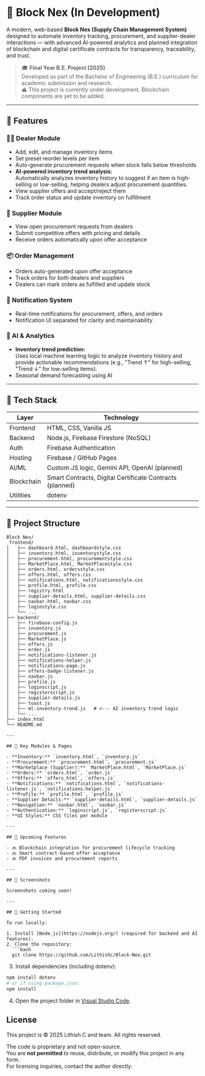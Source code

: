 # 🚀 Block Nex (In Development)

A modern, web-based **Block Nex (Supply Chain Management System)** designed to automate inventory tracking, procurement, and supplier-dealer interactions — with advanced AI-powered analytics and planned integration of blockchain and digital certificate contracts for transparency, traceability, and trust.

> 🎓 **Final Year B.E. Project (2025)**  
> Developed as part of the Bachelor of Engineering (B.E.) curriculum for academic submission and research.  
> ⚠️ This project is currently under development. Blockchain components are yet to be added.

---

## 🔧 Features

### 👨‍💼 Dealer Module
- Add, edit, and manage inventory items
- Set preset reorder levels per item
- Auto-generate procurement requests when stock falls below thresholds
- **AI-powered inventory trend analysis:**  
  Automatically analyzes inventory history to suggest if an item is high-selling or low-selling, helping dealers adjust procurement quantities.
- View supplier offers and accept/reject them
- Track order status and update inventory on fulfillment

### 🤝 Supplier Module
- View open procurement requests from dealers
- Submit competitive offers with pricing and details
- Receive orders automatically upon offer acceptance

### 📦 Order Management
- Orders auto-generated upon offer acceptance
- Track orders for both dealers and suppliers
- Dealers can mark orders as fulfilled and update stock

### 🔔 Notification System
- Real-time notifications for procurement, offers, and orders
- Notification UI separated for clarity and maintainability

### 🤖 AI & Analytics
- **Inventory trend prediction:**  
  Uses local machine learning logic to analyze inventory history and provide actionable recommendations (e.g., "Trend ↑" for high-selling, "Trend ↓" for low-selling items).
- Seasonal demand forecasting using AI

---

## 🧱 Tech Stack

| Layer       | Technology                                      |
|-------------|-------------------------------------------------|
| Frontend    | HTML, CSS, Vanilla JS                           |
| Backend     | Node.js, Firebase Firestore (NoSQL)             |
| Auth        | Firebase Authentication                         |
| Hosting     | Firebase / GitHub Pages                         |
| AI/ML       | Custom JS logic, Gemini API, OpenAI (planned)   |
| Blockchain  | Smart Contracts, Digital Certificate Contracts (planned) |
| Utilities   | dotenv                                          |

---

## 📁 Project Structure

```
Block Nex/
 frontend/
│   ├── dashboard.html, dashboardstyle.css
│   ├── inventory.html, inventorystyle.css
│   ├── procurement.html, procurementstyle.css
│   ├── MarketPlace.html, MarketPlacestyle.css
│   ├── orders.html, ordersstyle.css
│   ├── offers.html, offers.css
│   ├── notifications.html, notificationsstyle.css
│   ├── profile.html, profile.css
│   ├── registry.html
│   ├── supplier-details.html, supplier-details.css
│   ├── navbar.html, navbar.css
│   ├── loginstyle.css
│   └── ...
├── backend/
│   ├── firebase-config.js
│   ├── inventory.js
│   ├── procurement.js
│   ├── MarketPlace.js
│   ├── offers.js
│   ├── order.js
│   ├── notifications-listener.js
│   ├── notifications-helper.js
│   ├── notifications-page.js
│   ├── offers-badge-listener.js
│   ├── navbar.js
│   ├── profile.js
│   ├── loginscript.js
│   ├── registerscript.js
│   ├── supplier-details.js
│   ├── toast.js
│   ├── ml-inventory-trend.js   # <--- AI inventory trend logic
│   └── ...
├── index.html
└── README.md

---

## 📄 Key Modules & Pages

- **Inventory:** `inventory.html`, `inventory.js`
- **Procurement:** `procurement.html`, `procurement.js`
- **Marketplace (Supplier):** `MarketPlace.html`, `MarketPlace.js`
- **Orders:** `orders.html`, `order.js`
- **Offers:** `offers.html`, `offers.js`
- **Notifications:** `notifications.html`, `notifications-listener.js`, `notifications-helper.js`
- **Profile:** `profile.html`, `profile.js`
- **Supplier Details:** `supplier-details.html`, `supplier-details.js`
- **Navigation:** `navbar.html`, `navbar.js`
- **Authentication:** `loginscript.js`, `registerscript.js`
- **UI Styles:** CSS files per module

---

## 🔮 Upcoming Features

- 🔜 Blockchain integration for procurement lifecycle tracking
- 🔜 Smart contract-based offer acceptance
- 🔜 PDF invoices and procurement reports

---

## 📸 Screenshots

Screenshots coming soon!

---

## 🚀 Getting Started

To run locally:

1. Install [Node.js](https://nodejs.org/) (required for backend and AI features).
2. Clone the repository:
  ```bash
  git clone https://github.com/Lithishc/Block-Nex.git
  ```
3. Install dependencies (including dotenv):
  ```bash
  npm install dotenv
  # or if using package.json:
  npm install
  ```
4. Open the project folder in [Visual Studio Code](https://code.visualstudio.com/()).

## License

This project is © 2025 Lithish C and team. All rights reserved.

The code is proprietary and not open-source.  
You are **not permitted** to reuse, distribute, or modify this project in any form.  
For licensing inquiries, contact the author directly.

